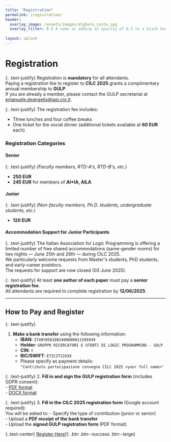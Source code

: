 ```yaml
---
title: "Registration"
permalink: /registration/
header:
  overlay_image: /assets/images/alghero_costa.jpg
  overlay_filter: 0.5 # same as adding an opacity of 0.5 to a black background
  
layout: splash
---
```


# Registration

{: .text-justify}
Registration is **mandatory** for all attendants.  
Paying a registration fee to register to **CILC 2025** grants a complimentary annual membership to **GULP**.  
If you are already a member, please contact the GULP secretariat at [emanuele.deangelis@iasi.cnr.it](mailto:emanuele.deangelis@iasi.cnr.it).

{: .text-justify}
The registration fee includes:
- Three lunches and four coffee breaks
- One ticket for the social dinner (additional tickets available at **60 EUR** each)

### Registration Categories

#### Senior
{: .text-justify}
*(Faculty members, RTD-A's, RTD-B's, etc.)*
- **250 EUR**
- **245 EUR** for members of **AI\*IA, AILA**

#### Junior
{: .text-justify}
*(Non-faculty members, Ph.D. students, undergraduate students, etc.)*
- **120 EUR**

#### Accommodation Support for Junior Participants
{: .text-justify}
The Italian Association for Logic Programming is offering a limited number of free shared accommodations (same-gender rooms) for two nights — June 25th and 26th — during CILC 2025.  
We particularly welcome requests from Master's students, PhD students, and early-career postdocs.  
The requests for support are now closed (03 June 2025).

{: .text-justify}
At least **one author of each paper** must pay a **senior registration fee**.  
All attendants are required to complete registration by **12/06/2025**.

---

## How to Pay and Register

{: .text-justify}
1. **Make a bank transfer** using the following information:
    - **IBAN**: `IT40Y0501802400000011595949`  
    - **Holder**: `GRUPPO RICERCATORI E UTENTI DI LOGIC PROGRAMMING - GULP`  
    - **CIN**: `Y`  
    - **BIC/SWIFT**: `ETICIT22XXX`  
    - Please specify as payment details:  
      `"Contributo partecipazione convegno CILC 2025 <your full name>"`

{: .text-justify}
2. **Fill in and sign the GULP registration form** (includes GDPR consent):  
    - [PDF format](/assets/SchedaIscrizioneGDPR.pdf)  
    - [DOCX format](/assets/SchedaIscrizioneGDPR.docx)

{: .text-justify}
3. **Fill in the CILC 2025 registration form** (Google account required):  
    You will be asked to:
    - Specify the type of contribution (junior or senior)  
    - Upload a **PDF receipt of the bank transfer**  
    - Upload the **signed GULP registration form** (PDF format)

{:.text-center}
[Register Here!](https://forms.gle/PXRG28FsWFTLtAjw6){: .btn .btn--success .btn--large}
